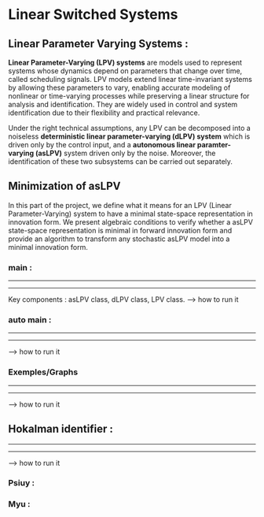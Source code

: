 # Linear Switched Systems

## Linear Parameter Varying Systems : 

**Linear Parameter-Varying (LPV) systems** are models used to represent systems whose dynamics depend on parameters that change over time, called scheduling signals. LPV models extend linear time-invariant systems by allowing these parameters to vary, enabling accurate modeling of nonlinear or time-varying processes while preserving a linear structure for analysis and identification. They are widely used in control and system identification due to their flexibility and practical relevance.

Under the right technical assumptions, any LPV can be decomposed into a
noiseless **deterministic linear parameter-varying (dLPV) system** which is driven only by the control input, and a **autonomous linear paramter-varying (asLPV)** system driven only by the noise. Moreover, the identification of these two subsystems can be carried out separately.

## Minimization of asLPV 
In this part of the project, we define what it means for an LPV (Linear Parameter-Varying) system to have a minimal state-space representation in innovation form. We present algebraic conditions to verify whether a asLPV state-space representation is minimal in forward innovation form and provide an algorithm to transform any stochastic asLPV model into a minimal innovation form.

### main :
--------------------------
--------------------------
Key components : asLPV class, dLPV class, LPV class. 
--> how to run it

### auto main :
--------------------------
--------------------------
--> how to run it

### Exemples/Graphs
--------------------------
--------------------------
--> how to run it

## Hokalman identifier :
------------------------
------------------------
--> how to run it

### Psiuy :

### Myu :





